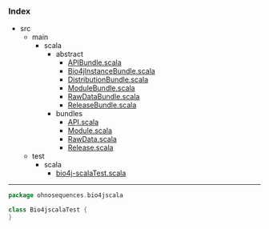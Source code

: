 ### Index

+ src
  + main
    + scala
      + abstract
        + [APIBundle.scala](../../main/scala/abstract/APIBundle.md)
        + [Bio4jInstanceBundle.scala](../../main/scala/abstract/Bio4jInstanceBundle.md)
        + [DistributionBundle.scala](../../main/scala/abstract/DistributionBundle.md)
        + [ModuleBundle.scala](../../main/scala/abstract/ModuleBundle.md)
        + [RawDataBundle.scala](../../main/scala/abstract/RawDataBundle.md)
        + [ReleaseBundle.scala](../../main/scala/abstract/ReleaseBundle.md)
      + bundles
        + [API.scala](../../main/scala/bundles/API.md)
        + [Module.scala](../../main/scala/bundles/Module.md)
        + [RawData.scala](../../main/scala/bundles/RawData.md)
        + [Release.scala](../../main/scala/bundles/Release.md)
  + test
    + scala
      + [bio4j-scalaTest.scala](bio4j-scalaTest.md)

------


```scala
package ohnosequences.bio4jscala

class Bio4jscalaTest {
}

```

